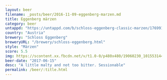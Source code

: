 ```yaml
---
layout: beer
filename: _posts/beer/2016-11-09-eggenberg-marzen.md
title: Eggenberg märzen
category: beer
untappd: "https://untappd.com/b/schloss-eggenberg-classic-marzen/176991"
country: "Austria"
brewery: "Schloss Eggenberg"
breweryURL: "/brewery/schloss-eggenberg.html"
style: "Märzen"
score: 5.5
img: https://scontent.xx.fbcdn.net/v/t1.0-0/p480x480/19060230_10155314457098745_6889790722709430205_n.jpg?oh=a139bf3846919e4f1d2a4054296997df&oe=59ECF5F4
beer-date: "2017-06-15"
desc: "A little malty and not too bitter. Sessionable"
permalink: /beer/:title.html
---
```

